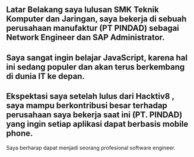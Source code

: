 [//]: # (Ceritakan sedikit tentang latar belakangmu seperti pendidikan terakhir atau pekerjaan sebelumnya)
## Latar Belakang saya lulusan SMK Teknik Komputer dan Jaringan, saya bekerja di sebuah perusahaan manufaktur (PT PINDAD) sebagai Network Engineer dan SAP Administrator.

[//]: # (Motivasi apa yang mendorongmu untuk ikut program coding bootcamp di Hacktiv8?)
## Saya sangat ingin belajar JavaScript, karena hal ini sedang populer dan akan terus berkembang di dunia IT ke depan.

[//]: # (Beri tahu kami, apa yang ingin kamu dapatkan di Hacktiv8 dan apa yang ingin kamu capai setelah lulus dari sini?)
## Ekspektasi saya setelah lulus dari Hacktiv8 , saya mampu berkontribusi besar terhadap perusahaan saya bekerja saat ini (PT. PINDAD) yang ingin setiap aplikasi dapat berbasis mobile phone.
Saya berharap dapat menjadi seorang profesional  software engineer.

[//]: # (Apakah ada hal lain yang ingin disampaikan? Bila ada, kamu bebas untuk menuliskannya)
